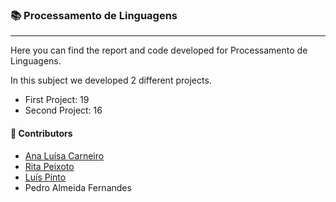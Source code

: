 
### :books: Processamento de Linguagens
***
Here you can find the report and code developed for Processamento de Linguagens.

In this subject we developed 2 different projects.
- First Project: 19
- Second Project: 16

#### :handshake: Contributors 
- [Ana Luísa Carneiro](https://github.com/Analucar)
- [Rita Peixoto](https://github.com/rita-peixoto)
- [Luís Pinto](https://github.com/L-Pinto)
- Pedro Almeida Fernandes
